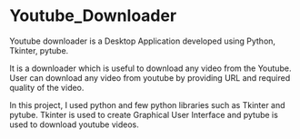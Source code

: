 # Youtube_Downloader

Youtube downloader is a Desktop Application developed using Python, Tkinter, pytube.

It is a downloader which is useful to download any video from the Youtube. User can download any video from youtube by providing URL and required quality of the video.

In this project, I used python and few python libraries such as Tkinter and pytube. Tkinter is used to create Graphical User Interface and pytube is used to download youtube videos. 
